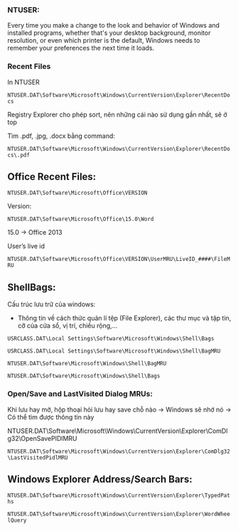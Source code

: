 ### NTUSER:

Every time you make a change to the look and behavior of Windows and installed programs, whether that's your desktop background, monitor resolution, or even which printer is the default, Windows needs to remember your preferences the next time it loads.

### Recent Files

In NTUSER

`NTUSER.DAT\Software\Microsoft\Windows\CurrentVersion\Explorer\RecentDocs`

Registry Explorer cho phép sort, nên những cái nào sử dụng gần nhất, sẽ ở top

Tìm .pdf, .jpg, .docx bằng command:

`NTUSER.DAT\Software\Microsoft\Windows\CurrentVersion\Explorer\RecentDocs\.pdf`

## **Office Recent Files:**

`NTUSER.DAT\Software\Microsoft\Office\VERSION`

Version:

`NTUSER.DAT\Software\Microsoft\Office\15.0\Word`

15.0 → Office 2013

User’s live id

`NTUSER.DAT\Software\Microsoft\Office\VERSION\UserMRU\LiveID_####\FileMRU`

## **ShellBags:**

Cấu trúc lưu trữ của windows:

- Thông tin về cách thức quản lí tệp (File Explorer), các thư mục và tập tin, cỡ của cửa sổ, vị trí, chiều rộng,…

`USRCLASS.DAT\Local Settings\Software\Microsoft\Windows\Shell\Bags`

`USRCLASS.DAT\Local Settings\Software\Microsoft\Windows\Shell\BagMRU`

`NTUSER.DAT\Software\Microsoft\Windows\Shell\BagMRU`

`NTUSER.DAT\Software\Microsoft\Windows\Shell\Bags`

### **Open/Save and LastVisited Dialog MRUs:**

Khi lưu hay mở, hộp thoại hỏi lưu hay save chỗ nào → Windows sẽ nhớ nó → Có thể tìm được thông tin này

NTUSER.DAT\Software\Microsoft\Windows\CurrentVersion\Explorer\ComDlg32\OpenSavePIDlMRU

`NTUSER.DAT\Software\Microsoft\Windows\CurrentVersion\Explorer\ComDlg32\LastVisitedPidlMRU`

## **Windows Explorer Address/Search Bars:**

`NTUSER.DAT\Software\Microsoft\Windows\CurrentVersion\Explorer\TypedPaths`

`NTUSER.DAT\Software\Microsoft\Windows\CurrentVersion\Explorer\WordWheelQuery`
